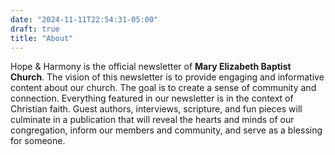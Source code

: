 ```yaml
---
date: "2024-11-11T22:54:31-05:00"
draft: true
title: "About"
---
```


Hope & Harmony is the official newsletter of **Mary Elizabeth Baptist Church**. The vision of this newsletter is to provide engaging and informative content about our church. The goal is to create a sense of community and connection. Everything featured in our newsletter is in the context of Christian faith. Guest authors, interviews, scripture, and fun pieces will culminate in a publication that will reveal the hearts and minds of our congregation, inform our members and community, and serve as a blessing for someone.
